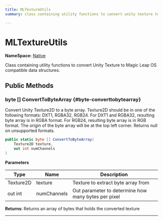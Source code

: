 ```yaml
---
title: MLTextureUtils
summary: class containing utility functions to convert unity texture to magic leap os compatible data structures. 

---
```


# MLTextureUtils



**NameSpace:** 
[Native](/versioned_docs/version-03-Jan-2023/unity-api/api/UnityEngine.XR.MagicLeap.Native/UnityEngine.XR.MagicLeap.Native.md) 


Class containing utility functions to convert Unity Texture to  Magic Leap  OS compatible data structures.   





## Public Methods

### byte [] ConvertToByteArray {#byte-converttobytearray}

Convert Unity Texture2D to a byte array. Texture2D should be in one of the following formats: DXT1, RGBA32, RGB24. For DXT1 and RGBA32, resulting byte array is in RGBA format. For RGB24, resulting byte array is in RGB format. The origin of the byte array will be at the top left corner. Returns null on unsupported formats. 

```csharp
public static byte [] ConvertToByteArray(
    Texture2D texture,
    out int numChannels
)
```


**Parameters**

| Type | Name  | Description  | 
|--|--|--|
| Texture2D |texture|Texture to extract byte array from|
| out int |numChannels|Out parameter to determine how many bytes per pixel|






**Returns**: Returns an array of bytes that holds the converted texture



-----------

